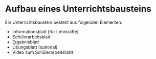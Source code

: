 # Aufbau eines Unterrichtsbausteins

Ein Unterrichtsbaustein besteht aus folgenden Elementen:

- Informationsblatt (für Lehrkräfte)
- Schülerarbeitsblatt
- Ergebnisblatt
- Übungsblatt (optional)
- Video zum Schülerarbeitsblatt